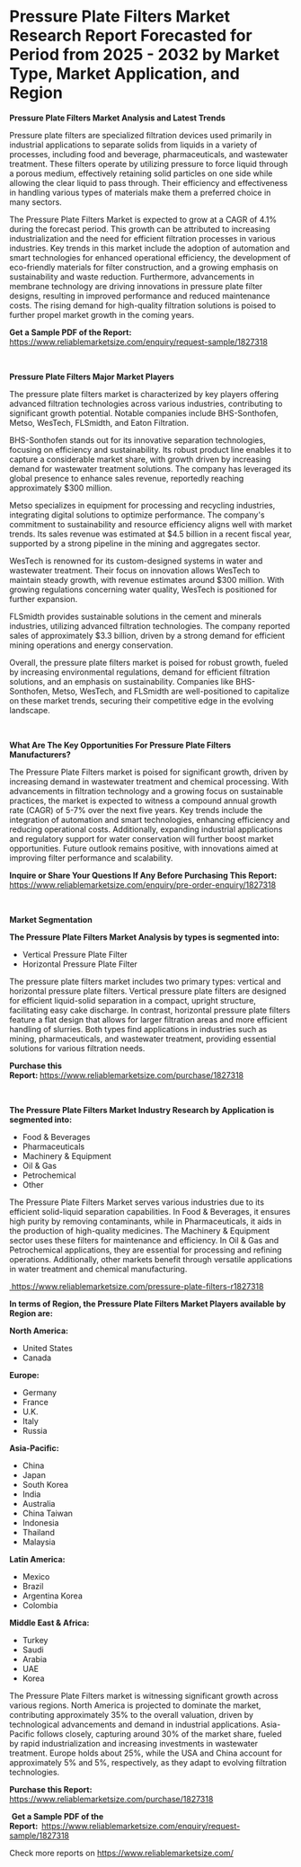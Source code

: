 <p><h1>Pressure Plate Filters Market Research Report Forecasted for Period from 2025 -  2032 by Market Type, Market Application, and Region</h1></p><p><strong>Pressure Plate Filters Market Analysis and Latest Trends</strong></p>
<p><p>Pressure plate filters are specialized filtration devices used primarily in industrial applications to separate solids from liquids in a variety of processes, including food and beverage, pharmaceuticals, and wastewater treatment. These filters operate by utilizing pressure to force liquid through a porous medium, effectively retaining solid particles on one side while allowing the clear liquid to pass through. Their efficiency and effectiveness in handling various types of materials make them a preferred choice in many sectors.</p><p>The Pressure Plate Filters Market is expected to grow at a CAGR of 4.1% during the forecast period. This growth can be attributed to increasing industrialization and the need for efficient filtration processes in various industries. Key trends in this market include the adoption of automation and smart technologies for enhanced operational efficiency, the development of eco-friendly materials for filter construction, and a growing emphasis on sustainability and waste reduction. Furthermore, advancements in membrane technology are driving innovations in pressure plate filter designs, resulting in improved performance and reduced maintenance costs. The rising demand for high-quality filtration solutions is poised to further propel market growth in the coming years.</p></p>
<p><strong>Get a Sample PDF of the Report:&nbsp;</strong> <a href="https://www.reliablemarketsize.com/enquiry/request-sample/1827318?utm_campaign=1845&utm_medium=2&utm_source=Github&utm_content=ia&utm_term=28022025&utm_id=pressure-plate-filters">https://www.reliablemarketsize.com/enquiry/request-sample/1827318</a></p>
<p>&nbsp;</p>
<p><strong>Pressure Plate Filters Major Market Players</strong></p>
<p><p>The pressure plate filters market is characterized by key players offering advanced filtration technologies across various industries, contributing to significant growth potential. Notable companies include BHS-Sonthofen, Metso, WesTech, FLSmidth, and Eaton Filtration. </p><p>BHS-Sonthofen stands out for its innovative separation technologies, focusing on efficiency and sustainability. Its robust product line enables it to capture a considerable market share, with growth driven by increasing demand for wastewater treatment solutions. The company has leveraged its global presence to enhance sales revenue, reportedly reaching approximately $300 million.</p><p>Metso specializes in equipment for processing and recycling industries, integrating digital solutions to optimize performance. The company's commitment to sustainability and resource efficiency aligns well with market trends. Its sales revenue was estimated at $4.5 billion in a recent fiscal year, supported by a strong pipeline in the mining and aggregates sector.</p><p>WesTech is renowned for its custom-designed systems in water and wastewater treatment. Their focus on innovation allows WesTech to maintain steady growth, with revenue estimates around $300 million. With growing regulations concerning water quality, WesTech is positioned for further expansion.</p><p>FLSmidth provides sustainable solutions in the cement and minerals industries, utilizing advanced filtration technologies. The company reported sales of approximately $3.3 billion, driven by a strong demand for efficient mining operations and energy conservation.</p><p>Overall, the pressure plate filters market is poised for robust growth, fueled by increasing environmental regulations, demand for efficient filtration solutions, and an emphasis on sustainability. Companies like BHS-Sonthofen, Metso, WesTech, and FLSmidth are well-positioned to capitalize on these market trends, securing their competitive edge in the evolving landscape.</p></p>
<p>&nbsp;</p>
<p><strong>What Are The Key Opportunities For Pressure Plate Filters Manufacturers?</strong></p>
<p><p>The Pressure Plate Filters market is poised for significant growth, driven by increasing demand in wastewater treatment and chemical processing. With advancements in filtration technology and a growing focus on sustainable practices, the market is expected to witness a compound annual growth rate (CAGR) of 5-7% over the next five years. Key trends include the integration of automation and smart technologies, enhancing efficiency and reducing operational costs. Additionally, expanding industrial applications and regulatory support for water conservation will further boost market opportunities. Future outlook remains positive, with innovations aimed at improving filter performance and scalability.</p></p>
<p><strong>Inquire or Share Your Questions If Any Before Purchasing This Report:</strong> <a href="https://www.reliablemarketsize.com/enquiry/pre-order-enquiry/1827318?utm_campaign=1845&utm_medium=2&utm_source=Github&utm_content=ia&utm_term=28022025&utm_id=pressure-plate-filters">https://www.reliablemarketsize.com/enquiry/pre-order-enquiry/1827318</a></p>
<p>&nbsp;</p>
<p><strong>Market Segmentation</strong></p>
<p><strong>The Pressure Plate Filters Market Analysis by types is segmented into:</strong></p>
<p><ul><li>Vertical Pressure Plate Filter</li><li>Horizontal Pressure Plate Filter</li></ul></p>
<p><p>The pressure plate filters market includes two primary types: vertical and horizontal pressure plate filters. Vertical pressure plate filters are designed for efficient liquid-solid separation in a compact, upright structure, facilitating easy cake discharge. In contrast, horizontal pressure plate filters feature a flat design that allows for larger filtration areas and more efficient handling of slurries. Both types find applications in industries such as mining, pharmaceuticals, and wastewater treatment, providing essential solutions for various filtration needs.</p></p>
<p><strong>Purchase this Report:&nbsp;</strong><a href="https://www.reliablemarketsize.com/purchase/1827318?utm_campaign=1845&utm_medium=2&utm_source=Github&utm_content=ia&utm_term=28022025&utm_id=pressure-plate-filters">https://www.reliablemarketsize.com/purchase/1827318</a></p>
<p>&nbsp;</p>
<p><strong>The Pressure Plate Filters Market Industry Research by Application is segmented into:</strong></p>
<p><ul><li>Food & Beverages</li><li>Pharmaceuticals</li><li>Machinery & Equipment</li><li>Oil & Gas</li><li>Petrochemical</li><li>Other</li></ul></p>
<p><p>The Pressure Plate Filters Market serves various industries due to its efficient solid-liquid separation capabilities. In Food & Beverages, it ensures high purity by removing contaminants, while in Pharmaceuticals, it aids in the production of high-quality medicines. The Machinery & Equipment sector uses these filters for maintenance and efficiency. In Oil & Gas and Petrochemical applications, they are essential for processing and refining operations. Additionally, other markets benefit through versatile applications in water treatment and chemical manufacturing.</p></p>
<p><a href="https://www.reliablemarketsize.com/pressure-plate-filters-r1827318?utm_campaign=1845&utm_medium=2&utm_source=Github&utm_content=ia&utm_term=28022025&utm_id=pressure-plate-filters">&nbsp;https://www.reliablemarketsize.com/pressure-plate-filters-r1827318</a></p>
<p><strong>In terms of Region, the Pressure Plate Filters Market Players available by Region are:</strong></p>
<p>
    <p> <strong> North America: </strong>
        <ul>
            <li>United States</li>
            <li>Canada</li>
        </ul>
        </p> 
    <p> <strong> Europe: </strong>
        <ul>
            <li>Germany</li>
            <li>France</li>
            <li>U.K.</li>
            <li>Italy</li>
            <li>Russia</li>
        </ul>
        </p> 
    <p> <strong> Asia-Pacific: </strong>
        <ul>
            <li>China</li>
            <li>Japan</li>
            <li>South Korea</li>
            <li>India</li>
            <li>Australia</li>
            <li>China Taiwan</li>
            <li>Indonesia</li>
            <li>Thailand</li>
            <li>Malaysia</li>
        </ul>
        </p> 
    <p> <strong> Latin America: </strong>
        <ul>
            <li>Mexico</li>
            <li>Brazil</li>
            <li>Argentina Korea</li>
            <li>Colombia</li>
        </ul>
        </p> 
    <p> <strong> Middle East & Africa: </strong>
        <ul>
            <li>Turkey</li>
            <li>Saudi</li>
            <li>Arabia</li>
            <li>UAE</li>
            <li>Korea</li>
        </ul>
    </p>
    </p>
<p><p>The Pressure Plate Filters market is witnessing significant growth across various regions. North America is projected to dominate the market, contributing approximately 35% to the overall valuation, driven by technological advancements and demand in industrial applications. Asia-Pacific follows closely, capturing around 30% of the market share, fueled by rapid industrialization and increasing investments in wastewater treatment. Europe holds about 25%, while the USA and China account for approximately 5% and 5%, respectively, as they adapt to evolving filtration technologies.</p></p>
<p><strong>Purchase this Report: </strong><a href="https://www.reliablemarketsize.com/purchase/1827318?utm_campaign=1845&utm_medium=2&utm_source=Github&utm_content=ia&utm_term=28022025&utm_id=pressure-plate-filters">https://www.reliablemarketsize.com/purchase/1827318</a></p>
<p>&nbsp;<strong>Get a Sample PDF of the Report:&nbsp;&nbsp;</strong><a href="https://www.reliablemarketsize.com/enquiry/request-sample/1827318?utm_campaign=1845&utm_medium=2&utm_source=Github&utm_content=ia&utm_term=28022025&utm_id=pressure-plate-filters">https://www.reliablemarketsize.com/enquiry/request-sample/1827318</a></p>
<p><strong></strong></p>
<p>Check more reports on <a href="https://www.reliablemarketsize.com/?utm_campaign=1845&utm_medium=2&utm_source=Github&utm_content=ia&utm_term=28022025&utm_id=pressure-plate-filters">https://www.reliablemarketsize.com/</a></p>